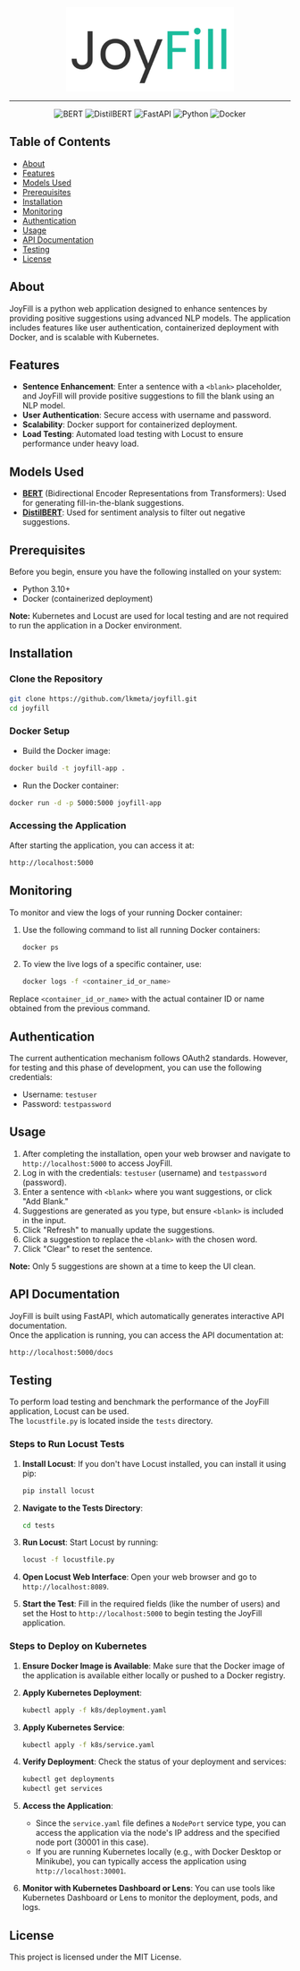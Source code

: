 <div align="center">

<p align="center"> <img src="https://github.com/lkmeta/joyfill/blob/dev/app/static/joyfill.png" width="300px"></p>

<hr class="custom-line">

</div>

<div align="center">
  <p>
    <img src="https://img.shields.io/badge/NLP-BERT-1f425f.svg" alt="BERT">
    <img src="https://img.shields.io/badge/NLP-DistilBERT-1f425f.svg" alt="DistilBERT">
    <img src="https://img.shields.io/badge/FastAPI-1f425f.svg" alt="FastAPI">
    <img src="https://img.shields.io/badge/Python_3.10-1f425f.svg" alt="Python">
    <img src="https://img.shields.io/badge/Docker-1f425f.svg" alt="Docker">
  </p>
</div>


## Table of Contents

- [About](#about)
- [Features](#features)
- [Models Used](#models-used)
- [Prerequisites](#prerequisites)
- [Installation](#installation)
- [Monitoring](#monitoring)
- [Authentication](#authentication)
- [Usage](#usage)
- [API Documentation](#api-documentation)
- [Testing](#testing)
- [License](#license)

## About

JoyFill is a python web application designed to enhance sentences by providing positive suggestions using advanced NLP models. The application includes features like user authentication, containerized deployment with Docker, and is scalable with Kubernetes.

## Features

- **Sentence Enhancement**: Enter a sentence with a `<blank>` placeholder, and JoyFill will provide positive suggestions to fill the blank using an NLP model.
- **User Authentication**: Secure access with username and password.
- **Scalability**: Docker support for containerized deployment.
- **Load Testing**: Automated load testing with Locust to ensure performance under heavy load.

## Models Used

- **[BERT](https://huggingface.co/bert-base-uncased)** (Bidirectional Encoder Representations from Transformers): Used for generating fill-in-the-blank suggestions.
- **[DistilBERT](https://huggingface.co/distilbert-base-uncased-finetuned-sst-2-english)**: Used for sentiment analysis to filter out negative suggestions.


## Prerequisites

Before you begin, ensure you have the following installed on your system:

- Python 3.10+
- Docker (containerized deployment)

**Note:**
Kubernetes and Locust are used for local testing and are not required to run the application in a Docker environment.

## Installation

### Clone the Repository

```bash
git clone https://github.com/lkmeta/joyfill.git
cd joyfill
```

### Docker Setup
- Build the Docker image:

```bash
docker build -t joyfill-app .
```
- Run the Docker container:

```bash
docker run -d -p 5000:5000 joyfill-app
```

### Accessing the Application
After starting the application, you can access it at:

```bash
http://localhost:5000
```

## Monitoring

To monitor and view the logs of your running Docker container:

1. Use the following command to list all running Docker containers:

   ```bash
   docker ps
   ```

2. To view the live logs of a specific container, use:

    ```bash
    docker logs -f <container_id_or_name>
    ```
Replace `<container_id_or_name>` with the actual container ID or name obtained from the previous command.

## Authentication
The current authentication mechanism follows OAuth2 standards. However, for testing and this phase of development, you can use the following credentials:

- Username: `testuser`
- Password: `testpassword`



## Usage

1. After completing the installation, open your web browser and navigate to `http://localhost:5000` to access JoyFill.
2. Log in with the credentials: `testuser` (username) and `testpassword` (password).
3. Enter a sentence with `<blank>` where you want suggestions, or click "Add Blank."
4. Suggestions are generated as you type, but ensure `<blank>` is included in the input.
5. Click "Refresh" to manually update the suggestions.
6. Click a suggestion to replace the `<blank>` with the chosen word.
7. Click "Clear" to reset the sentence.

**Note:** Only 5 suggestions are shown at a time to keep the UI clean.


## API Documentation

JoyFill is built using FastAPI, which automatically generates interactive API documentation.  
Once the application is running, you can access the API documentation at:


```bash
http://localhost:5000/docs
```

## Testing

To perform load testing and benchmark the performance of the JoyFill application, Locust can be used.   
The `locustfile.py` is located inside the `tests` directory.

### Steps to Run Locust Tests

1. **Install Locust**: If you don't have Locust installed, you can install it using pip:
    ```bash
    pip install locust
    ```

2. **Navigate to the Tests Directory**: 
    ```bash
    cd tests
    ```

3. **Run Locust**: Start Locust by running:
    ```bash
    locust -f locustfile.py
    ```

4. **Open Locust Web Interface**: Open your web browser and go to `http://localhost:8089`.

5. **Start the Test**: Fill in the required fields (like the number of users) and set the Host to `http://localhost:5000` to begin testing the JoyFill application.


### Steps to Deploy on Kubernetes

1. **Ensure Docker Image is Available**: Make sure that the Docker image of the application is available either locally or pushed to a Docker registry.

2. **Apply Kubernetes Deployment**:
    ```bash
    kubectl apply -f k8s/deployment.yaml
    ```

3. **Apply Kubernetes Service**:
    ```bash
    kubectl apply -f k8s/service.yaml
    ```

4. **Verify Deployment**: Check the status of your deployment and services:
    ```bash
    kubectl get deployments
    kubectl get services
    ```

5. **Access the Application**:
    - Since the `service.yaml` file defines a `NodePort` service type, you can access the application via the node's IP address and the specified node port (30001 in this case).
    - If you are running Kubernetes locally (e.g., with Docker Desktop or Minikube), you can typically access the application using `http://localhost:30001`.

6. **Monitor with Kubernetes Dashboard or Lens**: You can use tools like Kubernetes Dashboard or Lens to monitor the deployment, pods, and logs.


## License
This project is licensed under the MIT License.
